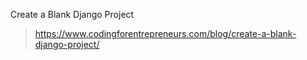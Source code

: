 Create a Blank Django Project

> https://www.codingforentrepreneurs.com/blog/create-a-blank-django-project/



